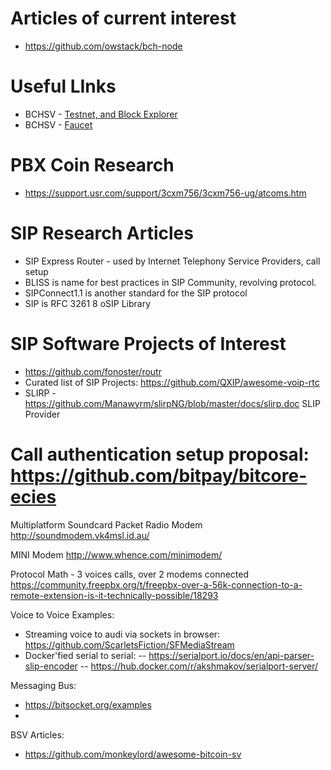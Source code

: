 # Articles of current interest
* https://github.com/owstack/bch-node

# Useful LInks

* BCHSV - [Testnet, and Block Explorer](https://testnet.bitcoincloud.net/address/mn4WDDKsatg9NkVk9ZfgEbxe5UdTZY76sK)
* BCHSV - [Faucet](https://bitcoincloud.net/faucet/)

# PBX Coin Research
* https://support.usr.com/support/3cxm756/3cxm756-ug/atcoms.htm

# SIP Research Articles
* SIP Express Router - used by Internet Telephony Service Providers, call setup
* BLISS is name for best practices in SIP Community, revolving protocol.
* SIPConnect1.1 is another standard for the SIP protocol
* SIP is RFC 3261
8 oSIP Library 


# SIP Software Projects of Interest
* https://github.com/fonoster/routr
* Curated list of SIP Projects: https://github.com/QXIP/awesome-voip-rtc
* SLIRP - https://github.com/Manawyrm/slirpNG/blob/master/docs/slirp.doc    SLIP Provider

# Call authentication setup proposal: https://github.com/bitpay/bitcore-ecies

Multiplatform Soundcard Packet Radio Modem
http://soundmodem.vk4msl.id.au/

MINI Modem 
http://www.whence.com/minimodem/

Protocol Math - 3 voices calls, over 2 modems connected
https://community.freepbx.org/t/freepbx-over-a-56k-connection-to-a-remote-extension-is-it-technically-possible/18293

Voice to Voice Examples:
  * Streaming voice to audi via sockets in browser: https://github.com/ScarletsFiction/SFMediaStream
  * Docker'fied serial to serial: 
    -- https://serialport.io/docs/en/api-parser-slip-encoder
    -- https://hub.docker.com/r/akshmakov/serialport-server/
    
Messaging Bus:
* https://bitsocket.org/examples
* 

BSV Articles:
* https://github.com/monkeylord/awesome-bitcoin-sv
